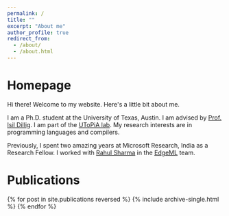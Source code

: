 ```yaml
---
permalink: /
title: ""
excerpt: "About me"
author_profile: true
redirect_from: 
  - /about/
  - /about.html
---
```


# Homepage

Hi there! Welcome to my website. Here's a little bit about me.

I am a Ph.D. student at the University of Texas, Austin. I am advised by [Prof. Isil Dillig](http://www.cs.utexas.edu/~isil/). I am part of the [UToPiA lab](http://utopia.cs.utexas.edu/). My research interests are in programming languages and compilers.

Previously, I spent two amazing years at Microsoft Research, India as a Research Fellow. I worked with [Rahul Sharma](https://www.microsoft.com/en-us/research/people/rahsha/) in the [EdgeML](https://microsoft.github.io/EdgeML/) team.

# Publications

{% for post in site.publications reversed %}
  {% include archive-single.html %}
{% endfor %}
